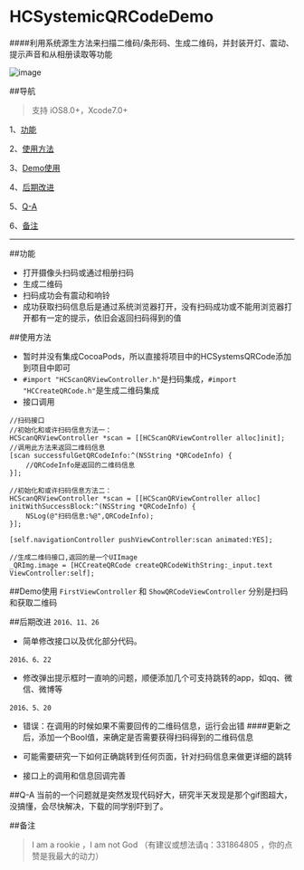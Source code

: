 # HCSystemicQRCodeDemo
####利用系统源生方法来扫描二维码/条形码、生成二维码，并封装开灯、震动、提示声音和从相册读取等功能

![image](https://github.com/honeycao/HCSystemicQRCodeDemo/blob/master/HCSystemicQRCodeDemo.gif) 

##导航
>支持 iOS8.0+，Xcode7.0+

1、[功能](https://github.com/honeycao/HCSystemicQRCodeDemo#功能)

2、[使用方法](https://github.com/honeycao/HCSystemicQRCodeDemo#使用方法)

3、[Demo使用](https://github.com/honeycao/HCSystemicQRCodeDemo#Demo使用)

4、[后期改进](https://github.com/honeycao/HCSystemicQRCodeDemo#后期改进)

5、[Q-A](https://github.com/honeycao/HCSystemicQRCodeDemo#Q-A)

6、[备注](https://github.com/honeycao/HCSystemicQRCodeDemo#备注)

-------

##功能
* 打开摄像头扫码或通过相册扫码
* 生成二维码
* 扫码成功会有震动和响铃
* 成功获取扫码信息后是通过系统浏览器打开，没有扫码成功或不能用浏览器打开都有一定的提示，依旧会返回扫码得到的值

##使用方法
* 暂时并没有集成CocoaPods，所以直接将项目中的HCSystemsQRCode添加到项目中即可
* `#import "HCScanQRViewController.h"`是扫码集成，`#import "HCCreateQRCode.h"`是生成二维码集成
* 接口调用
```obj-c
//扫码接口
//初始化和或许扫码信息方法一：
HCScanQRViewController *scan = [[HCScanQRViewController alloc]init];
//调用此方法来返回二维码信息
[scan successfulGetQRCodeInfo:^(NSString *QRCodeInfo) {
    //QRCodeInfo是返回的二维码信息
}];

//初始化和或许扫码信息方法二：
HCScanQRViewController *scan = [[HCScanQRViewController alloc] initWithSuccessBlock:^(NSString *QRCodeInfo) {
    NSLog(@"扫码信息:%@",QRCodeInfo);
}];

[self.navigationController pushViewController:scan animated:YES];

//生成二维码接口,返回的是一个UIImage
_QRImg.image = [HCCreateQRCode createQRCodeWithString:_input.text ViewController:self];
```

##Demo使用
`FirstViewController` 和 `ShowQRCodeViewController` 分别是扫码和获取二维码

##后期改进
`2016、11、26`
* 简单修改接口以及优化部分代码。

`2016、6、22`
* 修改弹出提示框时一直响的问题，顺便添加几个可支持跳转的app，如qq、微信、微博等

`2016、5、20`
* 错误：在调用的时候如果不需要回传的二维码信息，运行会出错
####更新之后，添加一个Bool值，来确定是否需要获得扫码得到的二维码信息

* 可能需要研究一下如何正确跳转到任何页面，针对扫码信息来做更详细的跳转
* 接口上的调用和信息回调完善

##Q-A
当前的一个问题就是突然发现代码好大，研究半天发现是那个gif图超大，没搞懂，会尽快解决，下载的同学别吓到了。

##备注
>I am a rookie ，I am not God （有建议或想法请q：331864805 ，你的点赞是我最大的动力）
